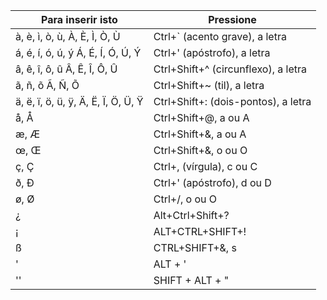 | **Para inserir isto**              | **Pressione**                       |
| ---------------------------------- | ----------------------------------- |
| à, è, ì, ò, ù, À, È, Ì, Ò, Ù       | Ctrl+` (acento grave), a letra      |
| á, é, í, ó, ú, ý Á, É, Í, Ó, Ú, Ý  | Ctrl+' (apóstrofo), a letra         |
| â, ê, î, ô, û Â, Ê, Î, Ô, Û        | Ctrl+Shift+^ (circunflexo), a letra |
| ã, ñ, õ Ã, Ñ, Õ                    | Ctrl+Shift+~ (til), a letra         |
| ä, ë, ï, ö, ü, ÿ, Ä, Ë, Ï, Ö, Ü, Ÿ | Ctrl+Shift+: (dois-pontos), a letra |
| å, Å                               | Ctrl+Shift+@, a ou A                |
| æ, Æ                               | Ctrl+Shift+&, a ou A                |
| œ, Œ                               | Ctrl+Shift+&, o ou O                |
| ç, Ç                               | Ctrl+, (vírgula), c ou C            |
| ð, Ð                               | Ctrl+' (apóstrofo), d ou D          |
| ø, Ø                               | Ctrl+/, o ou O                      |
| ¿                                  | Alt+Ctrl+Shift+?                    |
| ¡                                  | ALT+CTRL+SHIFT+!                    |
| ß                                  | CTRL+SHIFT+&, s                     |
| '                                  | ALT + '                             |
| ''                                 | SHIFT + ALT + "                     |